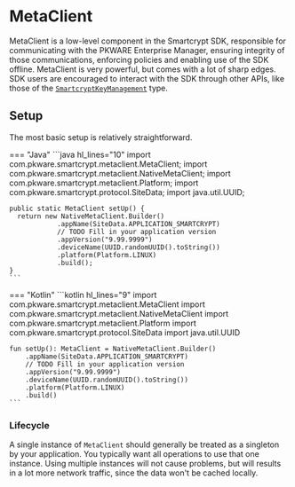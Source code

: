 # MetaClient

MetaClient is a low-level component in the Smartcrypt SDK, responsible for communicating with the PKWARE Enterprise Manager,
ensuring integrity of those communications, enforcing policies and enabling use of the SDK offline. MetaClient is very
powerful, but comes with a lot of sharp edges. SDK users are encouraged to interact with the SDK through other APIs, like
those of the [`SmartcryptKeyManagement`][SmartcryptKeyManagement] type.

## Setup
The most basic setup is relatively straightforward.

=== "Java"
    ```java hl_lines="10"
    import com.pkware.smartcrypt.metaclient.MetaClient;
    import com.pkware.smartcrypt.metaclient.NativeMetaClient;
    import com.pkware.smartcrypt.metaclient.Platform;
    import com.pkware.smartcrypt.protocol.SiteData;
    import java.util.UUID;

    public static MetaClient setUp() {
      return new NativeMetaClient.Builder()
                .appName(SiteData.APPLICATION_SMARTCRYPT)
                // TODO Fill in your application version
                .appVersion("9.99.9999")
                .deviceName(UUID.randomUUID().toString())
                .platform(Platform.LINUX)
                .build();
    }
    ```

=== "Kotlin"
    ```kotlin hl_lines="9"
    import com.pkware.smartcrypt.metaclient.MetaClient
    import com.pkware.smartcrypt.metaclient.NativeMetaClient
    import com.pkware.smartcrypt.metaclient.Platform
    import com.pkware.smartcrypt.protocol.SiteData
    import java.util.UUID

    fun setUp(): MetaClient = NativeMetaClient.Builder()
        .appName(SiteData.APPLICATION_SMARTCRYPT)
        // TODO Fill in your application version
        .appVersion("9.99.9999")
        .deviceName(UUID.randomUUID().toString())
        .platform(Platform.LINUX)
        .build()
    ```

### Lifecycle
A single instance of `MetaClient` should generally be treated as a singleton by your application. You typically want
all operations to use that one instance. Using multiple instances will not cause problems, but will results in a lot
more network traffic, since the data won't be cached locally.


[SmartcryptKeyManagement]: ../../api/index.html?com/pkware/smartcrypt/keymanagement/SmartcryptKeyManagement.html